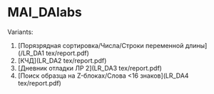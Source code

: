 # MAI_DAlabs

Variants:
1. [Порязрядная сортировка/Числа/Строки переменной длины](/LR_DA1 tex/report.pdf)
2. [КЧД](LR_DA2 tex/report.pdf)
3. [Дневник отладки ЛР 2](LR_DA3 tex/report.pdf)
4. [Поиск образца на Z-блоках/Слова <16 знаков](LR_DA4 tex/report.pdf)
